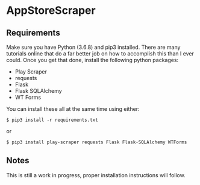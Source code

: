 # AppStoreScraper
## Requirements
Make sure you have Python (3.6.8) and pip3 installed. There are many tutorials online that do a far better job on how to accomplish this than I ever could. Once you get that done, install the following python packages:

* Play Scraper
* requests
* Flask
* Flask SQLAlchemy
* WT Forms 

You can install these all at the same time using either:

`$ pip3 install -r requirements.txt`

or 

`$ pip3 install play-scraper requests Flask Flask-SQLAlchemy WTForms`


## Notes
This is still a work in progress, proper installation instructions will follow.
